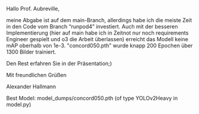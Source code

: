 Hallo Prof. Aubreville,

meine Abgabe ist auf dem main-Branch, allerdings habe ich die meiste Zeit in den Code vom Branch “runpod4” investiert.
Auch mit der besseren Implementierung (hier auf main habe ich in Zeitnot nur noch requirements Engineer gespielt und o3 die Arbeit überlassen) 
erreicht das Modell keine mAP oberhalb von 1e-3. "concord050.pth" wurde knapp 200 Epochen über 1300 Bilder trainiert. 

Den Rest erfahren Sie in der Präsentation;)

Mit freundlichen Grüßen

Alexander Hallmann


Best Model: model_dumps/concord050.pth (of type YOLOv2Heavy in model.py)


